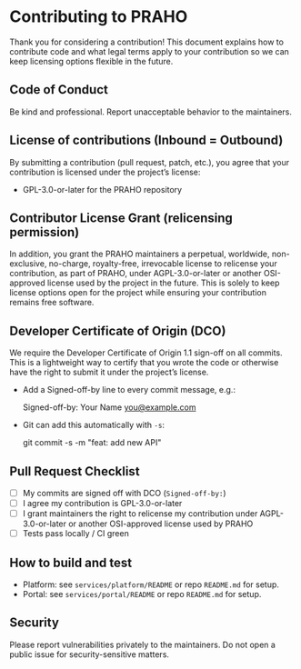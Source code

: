 Contributing to PRAHO
=====================

Thank you for considering a contribution! This document explains how to
contribute code and what legal terms apply to your contribution so we can
keep licensing options flexible in the future.

Code of Conduct
---------------
Be kind and professional. Report unacceptable behavior to the maintainers.

License of contributions (Inbound = Outbound)
---------------------------------------------
By submitting a contribution (pull request, patch, etc.), you agree that your
contribution is licensed under the project’s license:

- GPL-3.0-or-later for the PRAHO repository

Contributor License Grant (relicensing permission)
--------------------------------------------------
In addition, you grant the PRAHO maintainers a perpetual, worldwide,
non-exclusive, no-charge, royalty-free, irrevocable license to relicense your
contribution, as part of PRAHO, under AGPL-3.0-or-later or another
OSI-approved license used by the project in the future. This is solely to keep
license options open for the project while ensuring your contribution remains
free software.

Developer Certificate of Origin (DCO)
-------------------------------------
We require the Developer Certificate of Origin 1.1 sign-off on all commits.
This is a lightweight way to certify that you wrote the code or otherwise have
the right to submit it under the project’s license.

- Add a Signed-off-by line to every commit message, e.g.:

  Signed-off-by: Your Name <you@example.com>

- Git can add this automatically with `-s`:

  git commit -s -m "feat: add new API"

Pull Request Checklist
----------------------
- [ ] My commits are signed off with DCO (`Signed-off-by:`)
- [ ] I agree my contribution is GPL-3.0-or-later
- [ ] I grant maintainers the right to relicense my contribution under
      AGPL-3.0-or-later or another OSI-approved license used by PRAHO
- [ ] Tests pass locally / CI green

How to build and test
---------------------
- Platform: see `services/platform/README` or repo `README.md` for setup.
- Portal: see `services/portal/README` or repo `README.md` for setup.

Security
--------
Please report vulnerabilities privately to the maintainers. Do not open a
public issue for security-sensitive matters.

